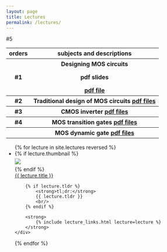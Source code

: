 ```yaml
---
layout: page
title: Lectures
permalink: /lectures/
---
```

<table>
<tr> 
<th>orders</th>
<th>subjects and descriptions</th>
</tr>
<tr>
<th> #1</th>
<th> Designing MOS circuits  <p> pdf slides</p> <a href= "static_files/lectures/NM-Digital1-MOS.pdf">pdf file</a>  </th>
</tr>
<tr>
<th>#2 </th>
<th> Traditional design of MOS circuits <a href = "static_files/lectures/NM-Digital2-NMOS.pdf"> pdf files</a></th>
</tr>
<tr>
<th>#3 </th>
<th> CMOS inverter <a href ="static_files/lectures/NM-Digital3-CMOS.pdf">pdf files</a></th>
</tr>
<tr>
<th>#4 </th>
<th> MOS transition gates <a href = "static_files/lectures/NM-Digital4-MOS-Xgates.pdf">pdf files</a></th>
</tr>
<tr>#5<th> </th>
<th>MOS dynamic gate <a href = "static_files/lectures/NM-Digital5-Dynamic.pdf">pdf files</a> </th>
</tr>
</table>









</tzble>
<ul id="archive">
{% for lecture in site.lectures reversed %}
<li class="archiveposturl" style="background: transparent">
<div class="lecture-container">
    {% if lecture.thumbnail %}
    <div class="thumbnail">
      <div class="center-cropped" style="margin-top:5px;margin-bottom:5px;background-image: url('{{ lecture.thumbnail | prepend: site.baseurl }}');">
        <img src="{{ lecture.thumbnail | prepend: site.baseurl }}"/>
      </div>
    </div>
    {% endif %}
    <div class="content">
        <span><a href="
            {% if lecture.slides contains '://' %}
              {{ lecture.slides }} 
            {% else %}
              {{ lecture.slides | prepend: site.baseurl }} 
            {% endif %}">{{ lecture.title }}</a>
        </span><br>

        {% if lecture.tldr %}
            <strong>tl;dr:</strong> 
            {{ lecture.tldr }}
            <br/>
        {% endif %}

        <strong>
            {% include lecture_links.html lecture=lecture %}
        </strong>
    </div>
</div>
</li>
{% endfor %}
</ul>